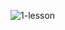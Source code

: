 ![1-lesson](https://github.com/yuchormanski/Udemy_courses/assets/693307/adc0330f-8365-4c9c-bc13-2b9590bf62d1)
